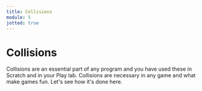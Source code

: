 ```yaml
---
title: Collisions
module: 5
jotted: true
---
```


# Collisions

Collisions are an essential part of any program and you have used these in Scratch and in your Play lab. Collisions are necessary in any game and what make games fun.  Let's see how it's done here.

<!-- video here -->